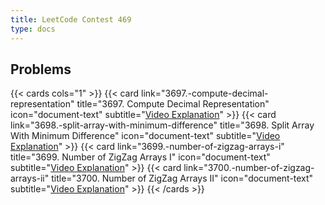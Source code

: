 ```yaml
---
title: LeetCode Contest 469
type: docs
---
```


## Problems

{{< cards cols="1" >}}
  {{< card link="3697.-compute-decimal-representation" title="3697. Compute Decimal Representation" icon="document-text" subtitle="[Video Explanation](https://notebooklm.google.com/notebook/3218262a-78b5-4eaa-813b-db52c4550f5d?artifactId=579444ee-1a2d-48dc-b693-64cd324204fa)" >}}
  {{< card link="3698.-split-array-with-minimum-difference" title="3698. Split Array With Minimum Difference" icon="document-text" subtitle="[Video Explanation](https://notebooklm.google.com/notebook/3218262a-78b5-4eaa-813b-db52c4550f5d?artifactId=33fc41d8-15ba-40cb-bc96-d684a8fd1e29)" >}}
  {{< card link="3699.-number-of-zigzag-arrays-i" title="3699. Number of ZigZag Arrays I" icon="document-text" subtitle="[Video Explanation](https://notebooklm.google.com/notebook/3218262a-78b5-4eaa-813b-db52c4550f5d?artifactId=03a7f718-bb6a-4b7d-a2cb-e8e1c55b7489)" >}}
  {{< card link="3700.-number-of-zigzag-arrays-ii" title="3700. Number of ZigZag Arrays II" icon="document-text" subtitle="[Video Explanation](https://notebooklm.google.com/notebook/3218262a-78b5-4eaa-813b-db52c4550f5d?artifactId=6ddf7165-9e2a-4313-9224-a5cbc6191b1a)" >}}
{{< /cards >}}